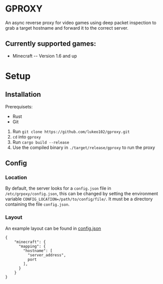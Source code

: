 # GPROXY
An async reverse proxy for video games using deep packet inspection to grab a target hostname and forward it to the correct server.

## Currently supported games:
 - Minecraft -- Version 1.6 and up

# Setup 
## Installation
Prerequisets:
- Rust
- Git

1. Run `git clone https://github.com/lukeo102/gproxy.git`
2. `cd` into `gproxy`
3. Run `cargo build --release`
4. Use the compiled binary in `./target/release/gproxy` to run the proxy

## Config
### Location
By default, the server looks for a `config.json` file in `/etc/grpoxy/config.json`, this can be changed by setting the environment variable `CONFIG_LOCATION=/path/to/config/file/`. It must be a directory containing the file `config.json`.

### Layout
An example layout can be found in [config.json](./config.json)
```
{
    "minecraft": {
      "mapping": {
        "hostname": [
          "server_address",
          port
        ],
      }
    }
}
```
